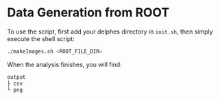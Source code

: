 # Data Generation from ROOT

To use the script, first add your delphes directory in `init.sh`, then simply execute the shell script:

```bash
./makeImages.sh <ROOT_FILE_DIR> 
```
When the analysis finishes, you will find: 

```bash
output
├ csv
└ png
```

